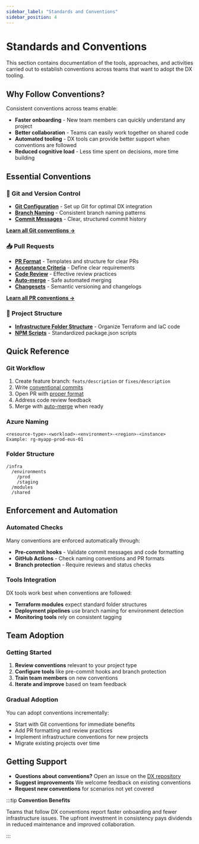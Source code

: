 ```yaml
---
sidebar_label: "Standards and Conventions"
sidebar_position: 4
---
```


# Standards and Conventions

This section contains documentation of the tools, approaches, and activities
carried out to establish conventions across teams that want to adopt the DX
tooling.

## Why Follow Conventions?

Consistent conventions across teams enable:

- **Faster onboarding** - New team members can quickly understand any project
- **Better collaboration** - Teams can easily work together on shared code
- **Automated tooling** - DX tools can provide better support when conventions
  are followed
- **Reduced cognitive load** - Less time spent on decisions, more time building

## Essential Conventions

### 🔄 Git and Version Control

- **[Git Configuration](./git/git-config.md)** - Set up Git for optimal DX
  integration
- **[Branch Naming](./git/branch-name.md)** - Consistent branch naming patterns
- **[Commit Messages](./git/commit-message.md)** - Clear, structured commit
  history

[**Learn all Git conventions →**](./git/index.md)

### 📥 Pull Requests

- **[PR Format](./pull-requests/format.md)** - Templates and structure for clear
  PRs
- **[Acceptance Criteria](./pull-requests/acceptance-criteria.md)** - Define
  clear requirements
- **[Code Review](./pull-requests/code-review/index.md)** - Effective review
  practices
- **[Auto-merge](./pull-requests/auto-merge.md)** - Safe automated merging
- **[Changesets](./pull-requests/changeset.md)** - Semantic versioning and
  changelogs

[**Learn all PR conventions →**](./pull-requests/index.md)

### 📁 Project Structure

- **[Infrastructure Folder Structure](./infra-folder-structure.md)** - Organize
  Terraform and IaC code
- **[NPM Scripts](./npm-scripts.md)** - Standardized package.json scripts

## Quick Reference

### Git Workflow

1. Create feature branch: `feats/description` or `fixes/description`
2. Write [conventional commits](./git/commit-message.md)
3. Open PR with [proper format](./pull-requests/format.md)
4. Address code review feedback
5. Merge with [auto-merge](./pull-requests/auto-merge.md) when ready

### Azure Naming

```
<resource-type>-<workload>-<environment>-<region>-<instance>
Example: rg-myapp-prod-eus-01
```

### Folder Structure

```
/infra
  /environments
    /prod
    /staging
  /modules
  /shared
```

## Enforcement and Automation

### Automated Checks

Many conventions are enforced automatically through:

- **Pre-commit hooks** - Validate commit messages and code formatting
- **GitHub Actions** - Check naming conventions and PR formats
- **Branch protection** - Require reviews and status checks

### Tools Integration

DX tools work best when conventions are followed:

- **Terraform modules** expect standard folder structures
- **Deployment pipelines** use branch naming for environment detection
- **Monitoring tools** rely on consistent tagging

## Team Adoption

### Getting Started

1. **Review conventions** relevant to your project type
2. **Configure tools** like pre-commit hooks and branch protection
3. **Train team members** on new conventions
4. **Iterate and improve** based on team feedback

### Gradual Adoption

You can adopt conventions incrementally:

- Start with Git conventions for immediate benefits
- Add PR formatting and review practices
- Implement infrastructure conventions for new projects
- Migrate existing projects over time

## Getting Support

- **Questions about conventions?** Open an issue on the
  [DX repository](https://github.com/pagopa/dx/issues)
- **Suggest improvements** We welcome feedback on existing conventions
- **Request new conventions** for scenarios not yet covered

:::tip **Convention Benefits**

Teams that follow DX conventions report faster onboarding and fewer
infrastructure issues. The upfront investment in consistency pays dividends in
reduced maintenance and improved collaboration.

:::
